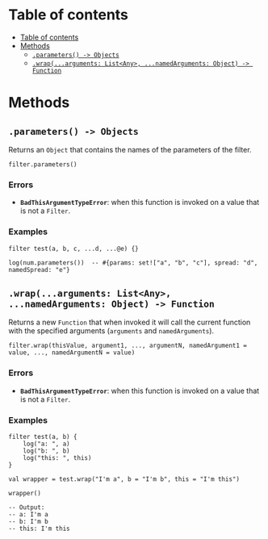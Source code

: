 
# Table of contents

- [Table of contents](#table-of-contents)
- [Methods](#methods)
  - [`.parameters() -> Objects`](#parameters---objects)
  - [`.wrap(...arguments: List<Any>, ...namedArguments: Object) -> Function`](#wraparguments-listany-namedarguments-object---function)

# Methods

## `.parameters() -> Objects`

Returns an `Object` that contains the names of the parameters of the filter.

```lxm
filter.parameters()
```

### Errors

- **`BadThisArgumentTypeError`**: when this function is invoked on a value that is not a `Filter`.

### Examples

```lxm
filter test(a, b, c, ...d, ...@e) {}

log(num.parameters())  -- #{params: set!["a", "b", "c"], spread: "d", namedSpread: "e"}
```

## `.wrap(...arguments: List<Any>, ...namedArguments: Object) -> Function`

Returns a new `Function` that when invoked it will call the current function with the specified arguments (`arguments` and `namedArguments`).

```lxm
filter.wrap(thisValue, argument1, ..., argumentN, namedArgument1 = value, ..., namedArgumentN = value)
```

### Errors

- **`BadThisArgumentTypeError`**: when this function is invoked on a value that is not a `Filter`.

### Examples

```lxm
filter test(a, b) {
    log("a: ", a)
    log("b: ", b)
    log("this: ", this)
}

val wrapper = test.wrap("I'm a", b = "I'm b", this = "I'm this")

wrapper()

-- Output:
-- a: I'm a
-- b: I'm b
-- this: I'm this
```
